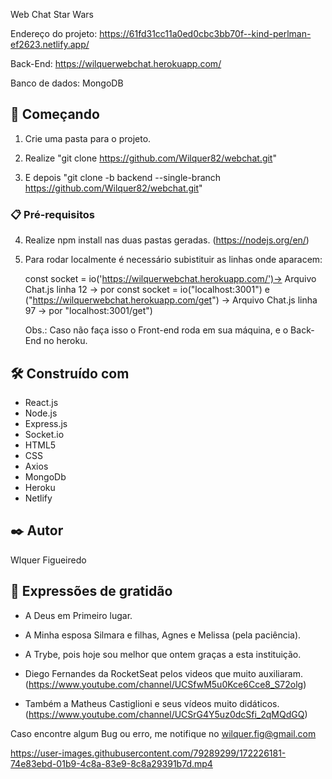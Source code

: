 Web Chat Star Wars

Endereço do projeto: https://61fd31cc11a0ed0cbc3bb70f--kind-perlman-ef2623.netlify.app/

Back-End: https://wilquerwebchat.herokuapp.com/

Banco de dados: MongoDB

## 🚀 Começando

1.  Crie uma pasta para o projeto.

2. Realize "git clone https://github.com/Wilquer82/webchat.git"

3. E depois "git clone -b backend --single-branch https://github.com/Wilquer82/webchat.git"


### 📋 Pré-requisitos

4. Realize npm install nas duas pastas geradas. (https://nodejs.org/en/)

5. Para rodar localmente é necessário subistituir as linhas onde aparacem:

    const socket = io('https://wilquerwebchat.herokuapp.com/')-> Arquivo Chat.js linha 12 -> por const socket = io("localhost:3001")
    e
    ("https://wilquerwebchat.herokuapp.com/get") -> Arquivo Chat.js linha 97 -> por "localhost:3001/get")
    
    Obs.: Caso não faça isso o Front-end roda em sua máquina, e o Back-End no heroku.
    
## 🛠️ Construído com

- React.js
- Node.js
- Express.js
- Socket.io
- HTML5
- CSS
- Axios
- MongoDb
- Heroku
- Netlify

## ✒️ Autor

Wlquer Figueiredo

## 🎁 Expressões de gratidão

- A Deus em Primeiro lugar.

- A Minha esposa Silmara e filhas, Agnes e Melissa (pela paciência).

- A Trybe, pois hoje sou melhor que ontem graças a esta instituição.

-  Diego Fernandes da RocketSeat pelos videos que muito auxiliaram. (https://www.youtube.com/channel/UCSfwM5u0Kce6Cce8_S72olg)

-  Também a Matheus Castiglioni e seus vídeos muito didáticos. (https://www.youtube.com/channel/UCSrG4Y5uz0dcSfi_2qMQdGQ)


Caso encontre algum Bug ou erro, me notifique no wilquer.fig@gmail.com

    




https://user-images.githubusercontent.com/79289299/172226181-74e83ebd-01b9-4c8a-83e9-8c8a29391b7d.mp4

